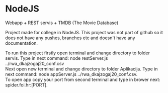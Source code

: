 # NodeJS
Webapp + REST servis + TMDB (The Movie Database)

Project made for college in NodeJS. This project was not part of github so it does not have any pushes, branches etc and doesn't have any documentation.  

To run this project firstly open terminal and change directory to folder servis. Type in next command: node restServer.js ../rwa_dkajzogaj20_conf.csv  
Next open new terminal and change directory to folder Aplikacija. Type in next command: node appServer.js ../rwa_dkajzogaj20_conf.csv.  
To open app copy your port from second terminal and type in brower next: spider.foi.hr:[PORT].
